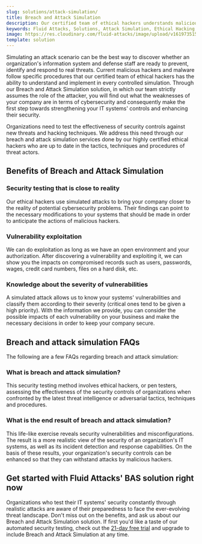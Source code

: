 ```yaml
---
slug: solutions/attack-simulation/
title: Breach and Attack Simulation
description: Our certified team of ethical hackers understands malicious intentions and knows how to perform simulated attacks to assess your IT systems' security.
keywords: Fluid Attacks, Solutions, Attack Simulation, Ethical Hacking, Cyberattack, Security, Vulnerability
image: https://res.cloudinary.com/fluid-attacks/image/upload/v1619735154/airs/solutions/solution-attack-simulation_asqzhr.webp
template: solution
---
```


Simulating an attack scenario can be the best way
to discover whether an organization's information system
and defense staff
are ready to prevent, identify and respond to real threats.
Current malicious hackers and malware follow specific procedures
that our certified team of ethical hackers has the ability to understand
and implement in every controlled simulation.
Through our Breach and Attack Simulation solution,
in which our team strictly assumes the role of the attacker,
you will find out what the weaknesses of your company are
in terms of cybersecurity
and consequently make the first step
towards strengthening your IT systems' controls
and enhancing their security.

Organizations need to test the effectiveness of security controls
against new threats and hacking techniques.
We address this need
through our breach and attack simulation services
done by our highly certified ethical hackers
who are up to date in the tactics,
techniques and procedures of threat actors.

<div class="tc">

## Benefits of Breach and Attack Simulation

</div>

<div class="flex flex-wrap justify-center items-center">

<div class="sect2">

### Security testing that is close to reality

Our ethical hackers use simulated attacks
to bring your company closer to the reality
of potential cybersecurity problems.
Their findings can point to the necessary modifications to your systems
that should be made
in order to anticipate the actions of malicious hackers.

</div>

<div class="sect2">

### Vulnerability exploitation

We can do exploitation
as long as we have an open environment
and your authorization.
After discovering a vulnerability and exploiting it,
we can show you the impacts on compromised records
such as users, passwords, wages, credit card numbers,
files on a hard disk, etc.

</div>

<div class="sect2">

### Knowledge about the severity of vulnerabilities

A simulated attack allows us to know your systems' vulnerabilities
and classify them according to their severity
(critical ones tend to be given a high priority).
With the information we provide,
you can consider the possible impacts
of each vulnerability on your business
and make the necessary decisions
in order to keep your company secure.

</div>

</div>

## Breach and attack simulation FAQs

The following are a few FAQs regarding breach and attack simulation:

### What is breach and attack simulation?

This security testing method involves ethical hackers,
or pen testers,
assessing the effectiveness of the security controls of organizations
when confronted by the latest threat intelligence or adversarial tactics,
techniques and procedures.

### What is the end result of breach and attack simulation?

This life-like exercise reveals security vulnerabilities
and misconfigurations.
The result is a more realistic view
of the security of an organization's IT systems,
as well as its incident detection and response capabilities.
On the basis of these results,
your organization's security controls can be enhanced
so that they can withstand attacks by malicious hackers.

## Get started with Fluid Attacks' BAS solution right now

Organizations who test their IT systems' security constantly
through realistic attacks
are aware of their preparedness
to face the ever-evolving threat landscape.
Don't miss out on the benefits,
and ask us about our Breach and Attack Simulation solution.
If first you'd like a taste of our automated security testing,
check out the [21-day free trial](../../free-trial/)
and upgrade to include Breach and Attack Simulation at any time.
